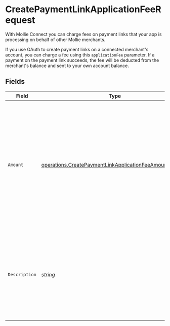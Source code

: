 # CreatePaymentLinkApplicationFeeRequest

With Mollie Connect you can charge fees on payment links that your app is processing on behalf of other Mollie
merchants.

If you use OAuth to create payment links on a connected merchant's account, you can charge a fee using this
`applicationFee` parameter. If a payment on the payment link succeeds, the fee will be deducted from the merchant's balance and sent
to your own account balance.


## Fields

| Field                                                                                                                                                                           | Type                                                                                                                                                                            | Required                                                                                                                                                                        | Description                                                                                                                                                                     | Example                                                                                                                                                                         |
| ------------------------------------------------------------------------------------------------------------------------------------------------------------------------------- | ------------------------------------------------------------------------------------------------------------------------------------------------------------------------------- | ------------------------------------------------------------------------------------------------------------------------------------------------------------------------------- | ------------------------------------------------------------------------------------------------------------------------------------------------------------------------------- | ------------------------------------------------------------------------------------------------------------------------------------------------------------------------------- |
| `Amount`                                                                                                                                                                        | [operations.CreatePaymentLinkApplicationFeeAmountRequest](../../models/operations/createpaymentlinkapplicationfeeamountrequest.md)                                              | :heavy_check_mark:                                                                                                                                                              | The fee that you wish to charge.<br/><br/>Be careful to leave enough space for Mollie's own fees to be deducted as well. For example, you cannot charge<br/>a €0.99 fee on a €1.00 payment. |                                                                                                                                                                                 |
| `Description`                                                                                                                                                                   | *string*                                                                                                                                                                        | :heavy_check_mark:                                                                                                                                                              | The description of the application fee. This will appear on settlement reports towards both you and the<br/>connected merchant.                                                 | Platform fee                                                                                                                                                                    |